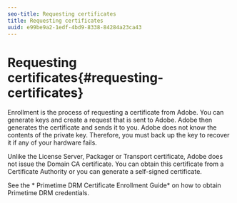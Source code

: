 ```yaml
---
seo-title: Requesting certificates
title: Requesting certificates
uuid: e99be9a2-1edf-4bd9-8338-84284a23ca43
---
```


# Requesting certificates{#requesting-certificates}

Enrollment is the process of requesting a certificate from Adobe. You can generate keys and create a request that is sent to Adobe. Adobe then generates the certificate and sends it to you. Adobe does not know the contents of the private key. Therefore, you must back up the key to recover it if any of your hardware fails.

Unlike the License Server, Packager or Transport certificate, Adobe does not issue the Domain CA certificate. You can obtain this certificate from a Certificate Authority or you can generate a self-signed certificate.

See the * Primetime DRM Certificate Enrollment Guide* on how to obtain Primetime DRM credentials. 
